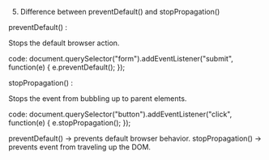 5. Difference between preventDefault() and stopPropagation()

 preventDefault() : 

 Stops the default browser action.

 code:
 document.querySelector("form").addEventListener("submit", function(e) {
  e.preventDefault(); 
 });

 stopPropagation() :

 Stops the event from bubbling up to parent elements.

 code:
 document.querySelector("button").addEventListener("click", function(e) {
  e.stopPropagation(); 
 });

 preventDefault() → prevents default browser behavior.
 stopPropagation() → prevents event from traveling up the DOM.
